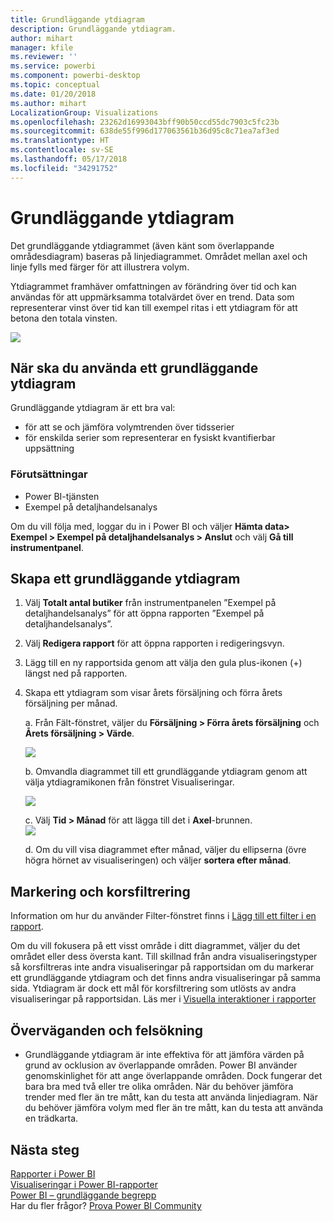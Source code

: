 ```yaml
---
title: Grundläggande ytdiagram
description: Grundläggande ytdiagram.
author: mihart
manager: kfile
ms.reviewer: ''
ms.service: powerbi
ms.component: powerbi-desktop
ms.topic: conceptual
ms.date: 01/20/2018
ms.author: mihart
LocalizationGroup: Visualizations
ms.openlocfilehash: 23262d16993043bff90b50ccd55dc7903c5fc23b
ms.sourcegitcommit: 638de55f996d177063561b36d95c8c71ea7af3ed
ms.translationtype: HT
ms.contentlocale: sv-SE
ms.lasthandoff: 05/17/2018
ms.locfileid: "34291752"
---
```

# <a name="basic-area-chart"></a>Grundläggande ytdiagram
Det grundläggande ytdiagrammet (även känt som överlappande områdesdiagram) baseras på linjediagrammet. Området mellan axel och linje fylls med färger för att illustrera volym. 

Ytdiagrammet framhäver omfattningen av förändring över tid och kan användas för att uppmärksamma totalvärdet över en trend. Data som representerar vinst över tid kan till exempel ritas i ett ytdiagram för att betona den totala vinsten.

![](media/power-bi-visualization-basic-area-chart/powerbi-area-chartnew.png)

## <a name="when-to-use-a-basic-area-chart"></a>När ska du använda ett grundläggande ytdiagram
Grundläggande ytdiagram är ett bra val:

* för att se och jämföra volymtrenden över tidsserier 
* för enskilda serier som representerar en fysiskt kvantifierbar uppsättning

### <a name="prerequisites"></a>Förutsättningar
 - Power BI-tjänsten
 - Exempel på detaljhandelsanalys

Om du vill följa med, loggar du in i Power BI och väljer **Hämta data\> Exempel \> Exempel på detaljhandelsanalys > Anslut** och välj **Gå till instrumentpanel**. 

## <a name="create-a-basic-area-chart"></a>Skapa ett grundläggande ytdiagram
 

1. Välj **Totalt antal butiker** från instrumentpanelen ”Exempel på detaljhandelsanalys” för att öppna rapporten ”Exempel på detaljhandelsanalys”.
2. Välj **Redigera rapport** för att öppna rapporten i redigeringsvyn.
3. Lägg till en ny rapportsida genom att välja den gula plus-ikonen (+) längst ned på rapporten.
4. Skapa ett ytdiagram som visar årets försäljning och förra årets försäljning per månad.
   
   a. Från Fält-fönstret, väljer du **Försäljning \> Förra årets försäljning** och **Årets försäljning > Värde**.

   ![](media/power-bi-visualization-basic-area-chart/power-bi-bar-chart.png)

   b.  Omvandla diagrammet till ett grundläggande ytdiagram genom att välja ytdiagramikonen från fönstret Visualiseringar.

   ![](media/power-bi-visualization-basic-area-chart/convertchart.png)
   
   c.  Välj **Tid \> Månad** för att lägga till det i **Axel**-brunnen.   
   ![](media/power-bi-visualization-basic-area-chart/powerbi-area-chartnew.png)
   
   d.  Om du vill visa diagrammet efter månad, väljer du ellipserna (övre högra hörnet av visualiseringen) och väljer **sortera efter månad**.

## <a name="highlighting-and-cross-filtering"></a>Markering och korsfiltrering
Information om hur du använder Filter-fönstret finns i [Lägg till ett filter i en rapport](power-bi-report-add-filter.md).

Om du vill fokusera på ett visst område i ditt diagrammet, väljer du det området eller dess översta kant.  Till skillnad från andra visualiseringstyper så korsfiltreras inte andra visualiseringar på rapportsidan om du markerar ett grundläggande ytdiagram och det finns andra visualiseringar på samma sida. Ytdiagram är dock ett mål för korsfiltrering som utlösts av andra visualiseringar på rapportsidan. Läs mer i [Visuella interaktioner i rapporter](service-reports-visual-interactions.md)

## <a name="considerations-and-troubleshooting"></a>Överväganden och felsökning
* Grundläggande ytdiagram är inte effektiva för att jämföra värden på grund av ocklusion av överlappande områden. Power BI använder genomskinlighet för att ange överlappande områden. Dock fungerar det bara bra med två eller tre olika områden. När du behöver jämföra trender med fler än tre mått, kan du testa att använda linjediagram. När du behöver jämföra volym med fler än tre mått, kan du testa att använda en trädkarta.

## <a name="next-steps"></a>Nästa steg
[Rapporter i Power BI](service-reports.md)  
[Visualiseringar i Power BI-rapporter](power-bi-report-visualizations.md)  
[Power BI – grundläggande begrepp](service-basic-concepts.md)  
Har du fler frågor? [Prova Power BI Community](http://community.powerbi.com/)

